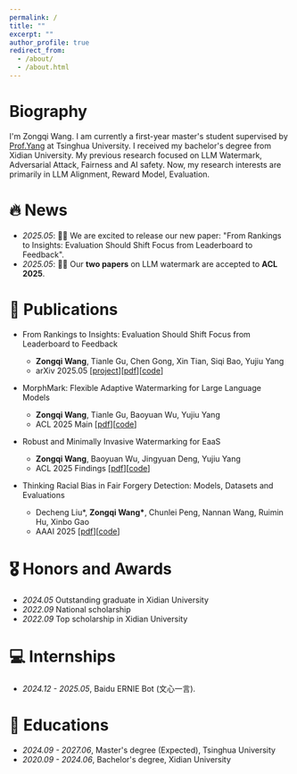```yaml
---
permalink: /
title: ""
excerpt: ""
author_profile: true
redirect_from: 
  - /about/
  - /about.html
---
```


<span class='anchor' id='about-me'></span>

# Biography
I'm Zongqi Wang. I am currently a first-year master's student supervised by [Prof.Yang](https://www.sigs.tsinghua.edu.cn/yyj/list.htm) at Tsinghua University. I received my bachelor's degree from Xidian University. My previous research focused on LLM Watermark, Adversarial Attack, Fairness and AI safety. Now, my research interests are primarily in LLM Alignment, Reward Model, Evaluation.


# 🔥 News
- *2025.05*: 🎉🎉 We are excited to release our new paper: "From Rankings to Insights: Evaluation Should Shift Focus from Leaderboard to Feedback".
- *2025.05*: 🎉🎉 Our **two papers** on LLM watermark are accepted to **ACL 2025**. 

# 📝 Publications 

* From Rankings to Insights: Evaluation Should Shift Focus from Leaderboard to Feedback
  * **Zongqi Wang**, Tianle Gu, Chen Gong, Xin Tian, Siqi Bao, Yujiu Yang
  * arXiv 2025.05 [[project](https://liudan193.github.io/Feedbacker/)][[pdf](https://arxiv.org/abs/2505.06698)][[code](https://github.com/liudan193/Feedbacker)]

* MorphMark: Flexible Adaptive Watermarking for Large Language Models
  * **Zongqi Wang**, Tianle Gu, Baoyuan Wu, Yujiu Yang
  * ACL 2025 Main [[pdf](https://github.com/liudan193/liudan193.github.io/releases/download/paper-v1.0.0/MorphMark_ACL_2025.pdf)][[code](https://github.com/liudan193/MarkLLM)]

* Robust and Minimally Invasive Watermarking for EaaS
  * **Zongqi Wang**, Baoyuan Wu, Jingyuan Deng, Yujiu Yang
  * ACL 2025 Findings [[pdf](https://arxiv.org/abs/2410.17552)][[code](https://github.com/liudan193/ESpeW)]

* Thinking Racial Bias in Fair Forgery Detection: Models, Datasets and Evaluations
  * Decheng Liu\*, **Zongqi Wang\***, Chunlei Peng, Nannan Wang, Ruimin Hu, Xinbo Gao
  * AAAI 2025 [[pdf](https://arxiv.org/abs/2407.14367)][[code](https://github.com/liudan193/Fairness-Benchmark-for-Face-Forgery-Detection-AAAI2025)]

# 🎖 Honors and Awards
- *2024.05* Outstanding graduate in Xidian University
- *2022.09* National scholarship
- *2022.09* Top scholarship in Xidian University

# 💻 Internships
- *2024.12 - 2025.05*, Baidu ERNIE Bot (文心一言).

# 📖 Educations
- *2024.09 - 2027.06*, Master's degree (Expected), Tsinghua University
- *2020.09 - 2024.06*, Bachelor's degree, Xidian University
